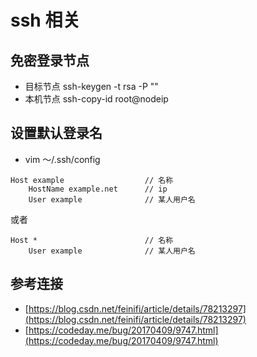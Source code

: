 # ssh 相关
## 免密登录节点
+ 目标节点 ssh-keygen -t rsa -P ""
+ 本机节点 ssh-copy-id root@nodeip

## 设置默认登录名
+ vim 〜/.ssh/config

```
Host example                  // 名称
    HostName example.net      // ip
    User example              // 某人用户名
```
或者

```
Host *                        // 名称
    User example              // 某人用户名
```



## 参考连接
+ [https://blog.csdn.net/feinifi/article/details/78213297](https://blog.csdn.net/feinifi/article/details/78213297)
+ [https://codeday.me/bug/20170409/9747.html](https://codeday.me/bug/20170409/9747.html)